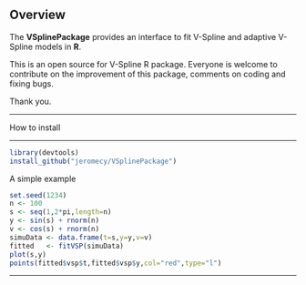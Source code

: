 


Overview
--------

The **VSplinePackage** provides an interface to fit V-Spline and adaptive V-Spline models in **R**.

This is an open source for V-Spline R package. Everyone is welcome to contribute on the improvement of this package, comments on coding and fixing bugs.

Thank you.

--------

How to install

--------
```r
library(devtools)
install_github("jeromecy/VSplinePackage")
```

A simple example
```r
set.seed(1234)
n <- 100
s <- seq(1,2*pi,length=n)
y <- sin(s) + rnorm(n)
v <- cos(s) + rnorm(n)
simuData <- data.frame(t=s,y=y,v=v)
fitted   <- fitVSP(simuData)
plot(s,y)
points(fitted$vsp$t,fitted$vsp$y,col="red",type="l")
``` 
--------
